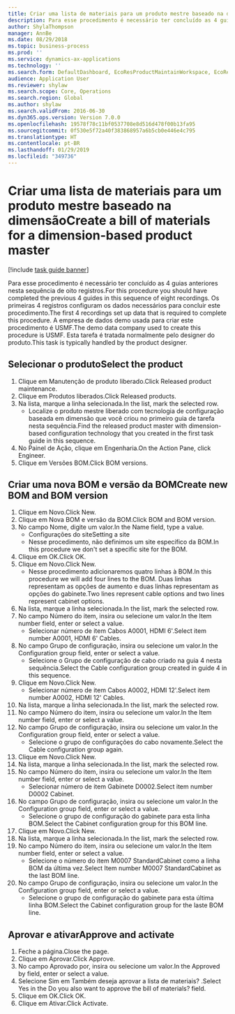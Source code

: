 ```yaml
---
title: Criar uma lista de materiais para um produto mestre baseado na dimensão
description: Para esse procedimento é necessário ter concluído as 4 guias anteriores nesta sequência de oito registros.
author: ShylaThompson
manager: AnnBe
ms.date: 08/29/2018
ms.topic: business-process
ms.prod: ''
ms.service: dynamics-ax-applications
ms.technology: ''
ms.search.form: DefaultDashboard, EcoResProductMaintainWorkspace, EcoResProductOpenCasesFormPart, EcoResProductDetailsExtended, BOMConsistOf, BOMTable, InventItemIdLookupSimple, HcmWorkerLookUp
audience: Application User
ms.reviewer: shylaw
ms.search.scope: Core, Operations
ms.search.region: Global
ms.author: shylaw
ms.search.validFrom: 2016-06-30
ms.dyn365.ops.version: Version 7.0.0
ms.openlocfilehash: 19578f78c11bf0537708e8d516d478f00b13fa95
ms.sourcegitcommit: 0f530e5f72a40f383868957a6b5cb0e446e4c795
ms.translationtype: HT
ms.contentlocale: pt-BR
ms.lasthandoff: 01/29/2019
ms.locfileid: "349736"
---
```

# <a name="create-a-bill-of-materials-for-a-dimension-based-product-master"></a><span data-ttu-id="9d9d8-103">Criar uma lista de materiais para um produto mestre baseado na dimensão</span><span class="sxs-lookup"><span data-stu-id="9d9d8-103">Create a bill of materials for a dimension-based product master</span></span>

[!include [task guide banner](../../includes/task-guide-banner.md)]

<span data-ttu-id="9d9d8-104">Para esse procedimento é necessário ter concluído as 4 guias anteriores nesta sequência de oito registros.</span><span class="sxs-lookup"><span data-stu-id="9d9d8-104">For this procedure you should have completed the previous 4 guides in this sequence of eight recordings.</span></span> <span data-ttu-id="9d9d8-105">Os primeiras 4 registros configuram os dados necessários para concluir este procedimento.</span><span class="sxs-lookup"><span data-stu-id="9d9d8-105">The first 4 recordings set up data that is required to complete this procedure.</span></span> <span data-ttu-id="9d9d8-106">A empresa de dados demo usada para criar este procedimento é USMF.</span><span class="sxs-lookup"><span data-stu-id="9d9d8-106">The demo data company used to create this procedure is USMF.</span></span> <span data-ttu-id="9d9d8-107">Esta tarefa é tratada normalmente pelo designer do produto.</span><span class="sxs-lookup"><span data-stu-id="9d9d8-107">This task is typically handled by the product designer.</span></span>


## <a name="select-the-product"></a><span data-ttu-id="9d9d8-108">Selecionar o produto</span><span class="sxs-lookup"><span data-stu-id="9d9d8-108">Select the product</span></span>
1. <span data-ttu-id="9d9d8-109">Clique em Manutenção de produto liberado.</span><span class="sxs-lookup"><span data-stu-id="9d9d8-109">Click Released product maintenance.</span></span>
2. <span data-ttu-id="9d9d8-110">Clique em Produtos liberados.</span><span class="sxs-lookup"><span data-stu-id="9d9d8-110">Click Released products.</span></span>
3. <span data-ttu-id="9d9d8-111">Na lista, marque a linha selecionada.</span><span class="sxs-lookup"><span data-stu-id="9d9d8-111">In the list, mark the selected row.</span></span>
    * <span data-ttu-id="9d9d8-112">Localize o produto mestre liberado com tecnologia de configuração baseada em dimensão que você criou no primeiro guia de tarefa nesta sequência.</span><span class="sxs-lookup"><span data-stu-id="9d9d8-112">Find the released product master with dimension-based configuration technology that you created in the first task guide in this sequence.</span></span>  
4. <span data-ttu-id="9d9d8-113">No Painel de Ação, clique em Engenharia.</span><span class="sxs-lookup"><span data-stu-id="9d9d8-113">On the Action Pane, click Engineer.</span></span>
5. <span data-ttu-id="9d9d8-114">Clique em Versões BOM.</span><span class="sxs-lookup"><span data-stu-id="9d9d8-114">Click BOM versions.</span></span>

## <a name="create-new-bom-and-bom-version"></a><span data-ttu-id="9d9d8-115">Criar uma nova BOM e versão da BOM</span><span class="sxs-lookup"><span data-stu-id="9d9d8-115">Create new BOM and BOM version</span></span>
1. <span data-ttu-id="9d9d8-116">Clique em Novo.</span><span class="sxs-lookup"><span data-stu-id="9d9d8-116">Click New.</span></span>
2. <span data-ttu-id="9d9d8-117">Clique em Nova BOM e versão da BOM.</span><span class="sxs-lookup"><span data-stu-id="9d9d8-117">Click BOM and BOM version.</span></span>
3. <span data-ttu-id="9d9d8-118">No campo Nome, digite um valor.</span><span class="sxs-lookup"><span data-stu-id="9d9d8-118">In the Name field, type a value.</span></span>
    * <span data-ttu-id="9d9d8-119">Configurações do site</span><span class="sxs-lookup"><span data-stu-id="9d9d8-119">Setting a site</span></span>  
    * <span data-ttu-id="9d9d8-120">Nesse procedimento, não definimos um site específico da BOM.</span><span class="sxs-lookup"><span data-stu-id="9d9d8-120">In this procedure we don't set a specific site for the BOM.</span></span>  
4. <span data-ttu-id="9d9d8-121">Clique em OK.</span><span class="sxs-lookup"><span data-stu-id="9d9d8-121">Click OK.</span></span>
5. <span data-ttu-id="9d9d8-122">Clique em Novo.</span><span class="sxs-lookup"><span data-stu-id="9d9d8-122">Click New.</span></span>
    * <span data-ttu-id="9d9d8-123">Nesse procedimento adicionaremos quatro linhas à BOM.</span><span class="sxs-lookup"><span data-stu-id="9d9d8-123">In this procedure we will add four lines to the BOM.</span></span> <span data-ttu-id="9d9d8-124">Duas linhas representam as opções de aumento e duas linhas representam as opções do gabinete.</span><span class="sxs-lookup"><span data-stu-id="9d9d8-124">Two lines represent cable options and two lines represent cabinet options.</span></span>  
6. <span data-ttu-id="9d9d8-125">Na lista, marque a linha selecionada.</span><span class="sxs-lookup"><span data-stu-id="9d9d8-125">In the list, mark the selected row.</span></span>
7. <span data-ttu-id="9d9d8-126">No campo Número do item, insira ou selecione um valor.</span><span class="sxs-lookup"><span data-stu-id="9d9d8-126">In the Item number field, enter or select a value.</span></span>
    * <span data-ttu-id="9d9d8-127">Selecionar número de item Cabos A0001, HDMI 6'.</span><span class="sxs-lookup"><span data-stu-id="9d9d8-127">Select item number A0001, HDMI 6' Cables.</span></span>  
8. <span data-ttu-id="9d9d8-128">No campo Grupo de configuração, insira ou selecione um valor.</span><span class="sxs-lookup"><span data-stu-id="9d9d8-128">In the Configuration group field, enter or select a value.</span></span>
    * <span data-ttu-id="9d9d8-129">Selecione o Grupo de configuração de cabo criado na guia 4 nesta sequência.</span><span class="sxs-lookup"><span data-stu-id="9d9d8-129">Select the Cable configuration group created in guide 4 in this sequence.</span></span>  
9. <span data-ttu-id="9d9d8-130">Clique em Novo.</span><span class="sxs-lookup"><span data-stu-id="9d9d8-130">Click New.</span></span>
    * <span data-ttu-id="9d9d8-131">Selecionar número de item Cabos A0002, HDMI 12'.</span><span class="sxs-lookup"><span data-stu-id="9d9d8-131">Select item number A0002, HDMI 12' Cables.</span></span>  
10. <span data-ttu-id="9d9d8-132">Na lista, marque a linha selecionada.</span><span class="sxs-lookup"><span data-stu-id="9d9d8-132">In the list, mark the selected row.</span></span>
11. <span data-ttu-id="9d9d8-133">No campo Número do item, insira ou selecione um valor.</span><span class="sxs-lookup"><span data-stu-id="9d9d8-133">In the Item number field, enter or select a value.</span></span>
12. <span data-ttu-id="9d9d8-134">No campo Grupo de configuração, insira ou selecione um valor.</span><span class="sxs-lookup"><span data-stu-id="9d9d8-134">In the Configuration group field, enter or select a value.</span></span>
    * <span data-ttu-id="9d9d8-135">Selecione o grupo de configurações do cabo novamente.</span><span class="sxs-lookup"><span data-stu-id="9d9d8-135">Select the Cable configuration group again.</span></span>  
13. <span data-ttu-id="9d9d8-136">Clique em Novo.</span><span class="sxs-lookup"><span data-stu-id="9d9d8-136">Click New.</span></span>
14. <span data-ttu-id="9d9d8-137">Na lista, marque a linha selecionada.</span><span class="sxs-lookup"><span data-stu-id="9d9d8-137">In the list, mark the selected row.</span></span>
15. <span data-ttu-id="9d9d8-138">No campo Número do item, insira ou selecione um valor.</span><span class="sxs-lookup"><span data-stu-id="9d9d8-138">In the Item number field, enter or select a value.</span></span>
    * <span data-ttu-id="9d9d8-139">Selecionar número de item Gabinete D0002.</span><span class="sxs-lookup"><span data-stu-id="9d9d8-139">Select item number D0002 Cabinet.</span></span>  
16. <span data-ttu-id="9d9d8-140">No campo Grupo de configuração, insira ou selecione um valor.</span><span class="sxs-lookup"><span data-stu-id="9d9d8-140">In the Configuration group field, enter or select a value.</span></span>
    * <span data-ttu-id="9d9d8-141">Selecione o grupo de configuração do gabinete para esta linha BOM.</span><span class="sxs-lookup"><span data-stu-id="9d9d8-141">Select the Cabinet configuration group for this BOM line.</span></span>  
17. <span data-ttu-id="9d9d8-142">Clique em Novo.</span><span class="sxs-lookup"><span data-stu-id="9d9d8-142">Click New.</span></span>
18. <span data-ttu-id="9d9d8-143">Na lista, marque a linha selecionada.</span><span class="sxs-lookup"><span data-stu-id="9d9d8-143">In the list, mark the selected row.</span></span>
19. <span data-ttu-id="9d9d8-144">No campo Número do item, insira ou selecione um valor.</span><span class="sxs-lookup"><span data-stu-id="9d9d8-144">In the Item number field, enter or select a value.</span></span>
    * <span data-ttu-id="9d9d8-145">Selecione o número do item M0007 StandardCabinet como a linha BOM da última vez.</span><span class="sxs-lookup"><span data-stu-id="9d9d8-145">Select Item number M0007 StandardCabinet as the last BOM line.</span></span>  
20. <span data-ttu-id="9d9d8-146">No campo Grupo de configuração, insira ou selecione um valor.</span><span class="sxs-lookup"><span data-stu-id="9d9d8-146">In the Configuration group field, enter or select a value.</span></span>
    * <span data-ttu-id="9d9d8-147">Selecione o grupo de configuração do gabinete para esta última linha BOM.</span><span class="sxs-lookup"><span data-stu-id="9d9d8-147">Select the Cabinet configuration group for the laste BOM line.</span></span>  

## <a name="approve-and-activate"></a><span data-ttu-id="9d9d8-148">Aprovar e ativar</span><span class="sxs-lookup"><span data-stu-id="9d9d8-148">Approve and activate</span></span>
1. <span data-ttu-id="9d9d8-149">Feche a página.</span><span class="sxs-lookup"><span data-stu-id="9d9d8-149">Close the page.</span></span>
2. <span data-ttu-id="9d9d8-150">Clique em Aprovar.</span><span class="sxs-lookup"><span data-stu-id="9d9d8-150">Click Approve.</span></span>
3. <span data-ttu-id="9d9d8-151">No campo Aprovado por, insira ou selecione um valor.</span><span class="sxs-lookup"><span data-stu-id="9d9d8-151">In the Approved by field, enter or select a value.</span></span>
4. <span data-ttu-id="9d9d8-152">Selecione Sim em Também deseja aprovar a lista de materiais? .</span><span class="sxs-lookup"><span data-stu-id="9d9d8-152">Select Yes in the Do you also want to approve the bill of materials? field.</span></span>
5. <span data-ttu-id="9d9d8-153">Clique em OK.</span><span class="sxs-lookup"><span data-stu-id="9d9d8-153">Click OK.</span></span>
6. <span data-ttu-id="9d9d8-154">Clique em Ativar.</span><span class="sxs-lookup"><span data-stu-id="9d9d8-154">Click Activate.</span></span>

